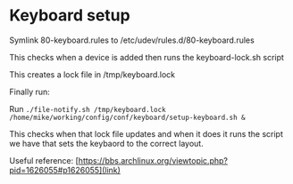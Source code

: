 # Keyboard setup

Symlink 80-keyboard.rules to /etc/udev/rules.d/80-keyboard.rules

This checks when a device is added then runs the keyboard-lock.sh script

This creates a lock file in /tmp/keyboard.lock

Finally run:

Run ```./file-notify.sh /tmp/keyboard.lock /home/mike/working/config/conf/keyboard/setup-keyboard.sh &```

This checks when that lock file updates and when it does it runs the script we have that sets the keybaord to the correct layout.

Useful reference: [https://bbs.archlinux.org/viewtopic.php?pid=1626055#p1626055](link)
